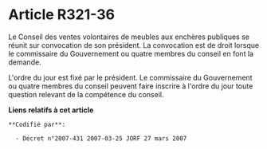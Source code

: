 # Article R321-36

Le Conseil des ventes volontaires de meubles aux enchères publiques se réunit sur convocation de son président. La
convocation est de droit lorsque le commissaire du Gouvernement ou quatre membres du conseil en font la demande.

L'ordre du jour est fixé par le président. Le commissaire du Gouvernement ou quatre membres du conseil peuvent faire inscrire
à l'ordre du jour toute question relevant de la compétence du conseil.

**Liens relatifs à cet article**

	**Codifié par**:

	  - Décret n°2007-431 2007-03-25 JORF 27 mars 2007
